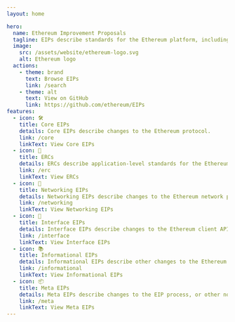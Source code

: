 ```yaml
---
layout: home

hero:
  name: Ethereum Improvement Proposals
  tagline: EIPs describe standards for the Ethereum platform, including core protocol specifications, client APIs, and contract standards.
  image:
    src: /assets/website/ethereum-logo.svg
    alt: Ethereum logo
  actions:
    - theme: brand
      text: Browse EIPs
      link: /search
    - theme: alt
      text: View on GitHub
      link: https://github.com/ethereum/EIPs
features:
  - icon: 🛠️
    title: Core EIPs
    details: Core EIPs describe changes to the Ethereum protocol.
    link: /core
    linkText: View Core EIPs
  - icon: 📝
    title: ERCs
    details: ERCs describe application-level standards for the Ethereum ecosystem.
    link: /erc
    linkText: View ERCs
  - icon: 📡
    title: Networking EIPs
    details: Networking EIPs describe changes to the Ethereum network protocol.
    link: /networking
    linkText: View Networking EIPs
  - icon: 📱
    title: Interface EIPs
    details: Interface EIPs describe changes to the Ethereum client API.
    link: /interface
    linkText: View Interface EIPs
  - icon: 📚
    title: Informational EIPs
    details: Informational EIPs describe other changes to the Ethereum ecosystem.
    link: /informational
    linkText: View Informational EIPs
  - icon: 📦
    title: Meta EIPs
    details: Meta EIPs describe changes to the EIP process, or other non-optional changes.
    link: /meta
    linkText: View Meta EIPs
---
```

